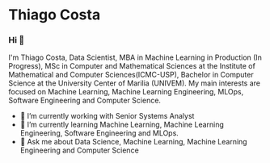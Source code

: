 # Thiago Costa

### Hi 👋
I'm Thiago Costa, Data Scientist, MBA in Machine Learning in Production (In Progress), MSc in Computer and Mathematical Sciences at the Institute of Mathematical and Computer Sciences(ICMC-USP), Bachelor in Computer Science at the University Center of Marilia (UNIVEM). My main interests are focused on Machine Learning, Machine Learning Engineering, MLOps, Software Engineering and Computer Science.
- 🔭 I’m currently working with Senior Systems Analyst
- 🌱 I’m currently learning Machine Learning, Machine Learning Engineering, Software Engineering and MLOps.
- 💬 Ask me about Data Science, Machine Learning, Machine Learning Engineering and Computer Science
